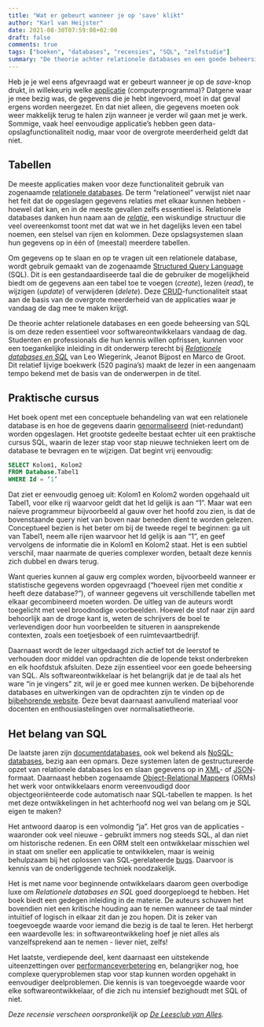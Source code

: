 ```yaml
---
title: "Wat er gebeurt wanneer je op 'save' klikt"
author: "Karl van Heijster"
date: 2021-08-30T07:59:08+02:00
draft: false
comments: true
tags: ["boeken", "databases", "recensies", "SQL", "zelfstudie"]
summary: "De theorie achter relationele databases en een goede beheersing van SQL is essentieel voor softwareontwikkelaars vandaag de dag. Studenten en professionals die hun kennis willen opfrissen, kunnen voor een toegankelijke inleiding in dit onderwerp terecht bij *Relationele databases en SQL* van Leo Wiegerink, Jeanot Bijpost en Marco de Groot. Dit relatief lijvige boekwerk (520 pagina’s) maakt de lezer in een aangenaam tempo bekend met de basis van de onderwerpen in de titel."
---
```


Heb je je wel eens afgevraagd wat er gebeurt wanneer je op de *save*-knop drukt, in willekeurig welke [applicatie](https://en.wikipedia.org/wiki/Application_software) (computerprogramma)? Datgene waar je mee bezig was, de gegevens die je hebt ingevoerd, moet in dat geval ergens worden neergezet. En dat niet alleen, die gegevens moeten ook weer makkelijk terug te halen zijn wanneer je verder wil gaan met je werk. Sommige, vaak heel eenvoudige applicatie’s hebben geen data-opslagfunctionaliteit nodig, maar voor de overgrote meerderheid geldt dat niet.


## Tabellen


De meeste applicaties maken voor deze functionaliteit gebruik van zogenaamde [relationele databases](https://en.wikipedia.org/wiki/Relational_database). De term “relationeel” verwijst niet naar het feit dat de opgeslagen gegevens relaties met elkaar kunnen hebben - hoewel dat kan, en in de meeste gevallen zelfs essentieel is. Relationele databases danken hun naam aan de [*relatie*](https://en.wikipedia.org/wiki/Finitary_relation), een wiskundige structuur die veel overeenkomst toont met dat wat we in het dagelijks leven een tabel noemen, een stelsel van rijen en kolommen. Deze opslagsystemen slaan hun gegevens op in één of (meestal) meerdere tabellen.


Om gegevens op te slaan en op te vragen uit een relationele database, wordt gebruik gemaakt van de zogenaamde [Structured Query Language](https://en.wikipedia.org/wiki/SQL) (SQL). Dit is een gestandaardiseerde taal die de gebruiker de mogelijkheid biedt om de gegevens aan een tabel toe te voegen (*create*), lezen (*read*), te wijzigen (*update*) of verwijderen (*delete*). Deze [CRUD](https://en.wikipedia.org/wiki/Create,_read,_update_and_delete)-functionaliteit staat aan de basis van de overgrote meerderheid van de applicaties waar je vandaag de dag mee te maken krijgt.


De theorie achter relationele databases en een goede beheersing van SQL is om deze reden essentieel voor softwareontwikkelaars vandaag de dag. Studenten en professionals die hun kennis willen opfrissen, kunnen voor een toegankelijke inleiding in dit onderwerp terecht bij [*Relationele databases en SQL*](https://www.boomhogeronderwijs.nl/zoeken/100-9593_Relationele-databases-en-SQL-4e-druk) van Leo Wiegerink, Jeanot Bijpost en Marco de Groot. Dit relatief lijvige boekwerk (520 pagina’s) maakt de lezer in een aangenaam tempo bekend met de basis van de onderwerpen in de titel.


## Praktische cursus


Het boek opent met een conceptuele behandeling van wat een relationele database is en hoe de gegevens daarin [genormaliseerd](https://en.wikipedia.org/wiki/Canonical_form#Computing) (niet-redundant) worden opgeslagen. Het grootste gedeelte bestaat echter uit een praktische cursus SQL, waarin de lezer stap voor stap nieuwe technieken leert om de database te bevragen en te wijzigen. Dat begint vrij eenvoudig:


```sql
SELECT Kolom1, Kolom2
FROM Database.Tabel1
WHERE Id = ‘1’
```


Dat ziet er eenvoudig genoeg uit: Kolom1 en Kolom2 worden opgehaald uit Tabel1, voor elke rij waarvoor geldt dat het Id gelijk is aan “1”. Maar wat een naïeve programmeur bijvoorbeeld al gauw over het hoofd zou zien, is dat de bovenstaande query niet van boven naar beneden dient te worden gelezen. Conceptueel bezien is het beter om bij de tweede regel te beginnen: ga uit van Tabel1, neem alle rijen waarvoor het Id gelijk is aan “1”, en geef vervolgens de informatie die in Kolom1 en Kolom2 staat. Het is een subtiel verschil, maar naarmate de queries complexer worden, betaalt deze kennis zich dubbel en dwars terug.


Want queries kunnen al gauw erg complex worden, bijvoorbeeld wanneer er statistische gegevens worden opgevraagd (“hoeveel rijen met conditie *x* heeft deze database?”), of wanneer gegevens uit verschillende tabellen met elkaar gecombineerd moeten worden. De uitleg van de auteurs wordt toegelicht met veel broodnodige voorbeelden. Hoewel de stof naar zijn aard behoorlijk aan de droge kant is, weten de schrijvers de boel te verlevendigen door hun voorbeelden te situeren in aansprekende contexten, zoals een toetjesboek of een ruimtevaartbedrijf.


Daarnaast wordt de lezer uitgedaagd zich actief tot de leerstof te verhouden door middel van opdrachten die de lopende tekst onderbreken en elk hoofdstuk afsluiten. Deze zijn essentieel voor een goede beheersing van SQL. Als softwareontwikkelaar is het belangrijk dat je de taal als het ware “in je vingers” zit, wil je er goed mee kunnen werken. De bijbehorende databases en uitwerkingen van de opdrachten zijn te vinden op de [bijbehorende website](https://www.relationeledatabasesensql.nl/). Deze bevat daarnaast aanvullend materiaal voor docenten en enthousiastelingen over normalisatietheorie.


## Het belang van SQL


De laatste jaren zijn [documentdatabases](https://en.wikipedia.org/wiki/Document-oriented_database), ook wel bekend als [NoSQL-databases](https://en.wikipedia.org/wiki/NoSQL), bezig aan een opmars. Deze systemen laten de gestructureerde opzet van relationele databases los en slaan gegevens op in [XML](https://en.wikipedia.org/wiki/XML)- of [JSON](https://en.wikipedia.org/wiki/JSON)-formaat. Daarnaast hebben zogenaamde [Object-Relational Mappers](https://en.wikipedia.org/wiki/Object%E2%80%93relational_mapping) (ORMs) het werk voor ontwikkelaars enorm vereenvoudigd door objectgeoriënteerde code automatisch naar SQL-tabellen te mappen. Is het met deze ontwikkelingen in het achterhoofd nog wel van belang om je SQL eigen te maken?


Het antwoord daarop is een volmondig “ja”. Het gros van de applicaties - waaronder ook veel nieuwe - gebruikt immers nog steeds SQL, al dan niet om historische redenen. En een ORM stelt een ontwikkelaar misschien wel in staat om sneller een applicatie te ontwikkelen, maar is weinig behulpzaam bij het oplossen van SQL-gerelateerde [bugs](https://en.wikipedia.org/wiki/Software_bug). Daarvoor is kennis van de onderliggende techniek noodzakelijk.


Het is met name voor beginnende ontwikkelaars daarom geen overbodige luxe om *Relationele databases en SQL* goed doorgeploegd te hebben. Het boek biedt een gedegen inleiding in de materie. De auteurs schuwen het bovendien niet een kritische houding aan te nemen wanneer de taal minder intuïtief of logisch in elkaar zit dan je zou hopen. Dit is zeker van toegevoegde waarde voor iemand die bezig is de taal te leren. Het herbergt een waardevolle les: in softwareontwikkeling hoef je niet alles als vanzelfsprekend aan te nemen - liever niet, zelfs!


Het laatste, verdiepende deel, kent daarnaast een uitstekende uiteenzettingen over [performanceverbetering](https://en.wikipedia.org/wiki/Software_performance_testing) en, belangrijker nog, hoe complexe queryproblemen stap voor stap kunnen worden opgehakt in eenvoudiger deelproblemen. Die kennis is van toegevoegde waarde voor elke softwareontwikkelaar, of die zich nu intensief bezighoudt met SQL of niet.


*Deze recensie verscheen oorspronkelijk op [De Leesclub van Alles](https://deleesclubvanalles.nl/).*
